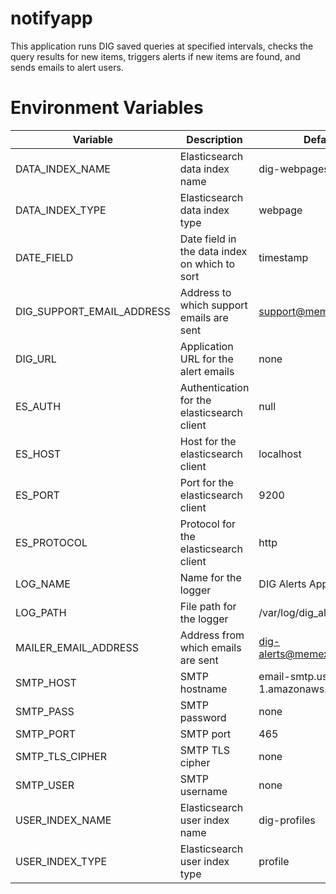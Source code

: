 # notifyapp

This application runs DIG saved queries at specified intervals, checks the query results for new items, triggers alerts if new items are found, and sends emails to alert users.

# Environment Variables

Variable                  | Description                                   | Default
------------------------- | ----------------------------------------------|-----------------------------
DATA_INDEX_NAME           | Elasticsearch data index name                 | dig-webpages
DATA_INDEX_TYPE           | Elasticsearch data index type                 | webpage
DATE_FIELD                | Date field in the data index on which to sort | timestamp
DIG_SUPPORT_EMAIL_ADDRESS | Address to which support emails are sent      | support@memex.software
DIG_URL                   | Application URL for the alert emails          | none
ES_AUTH                   | Authentication for the elasticsearch client   | null
ES_HOST                   | Host for the elasticsearch client             | localhost
ES_PORT                   | Port for the elasticsearch client             | 9200
ES_PROTOCOL               | Protocol for the elasticsearch client         | http
LOG_NAME                  | Name for the logger                           | DIG Alerts App
LOG_PATH                  | File path for the logger                      | /var/log/dig_alerts_app.log
MAILER_EMAIL_ADDRESS      | Address from which emails are sent            | dig-alerts@memex.software
SMTP_HOST                 | SMTP hostname                                 | email-smtp.us-east-1.amazonaws.com
SMTP_PASS                 | SMTP password                                 | none
SMTP_PORT                 | SMTP port                                     | 465
SMTP_TLS_CIPHER           | SMTP TLS cipher                               | none
SMTP_USER                 | SMTP username                                 | none
USER_INDEX_NAME           | Elasticsearch user index name                 | dig-profiles
USER_INDEX_TYPE           | Elasticsearch user index type                 | profile

